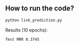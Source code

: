 ## How to run the code?

```bash
python link_prediction.py
```

Results (10 epochs):
```
Test MRR 0.3745
```